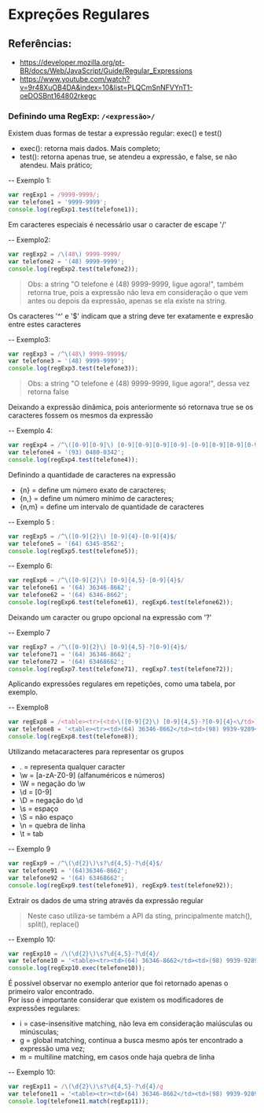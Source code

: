 # Expreções Regulares

## Referências:
- https://developer.mozilla.org/pt-BR/docs/Web/JavaScript/Guide/Regular_Expressions
- https://www.youtube.com/watch?v=9r48XuOB4DA&index=10&list=PLQCmSnNFVYnT1-oeDOSBnt164802rkegc

### Definindo uma RegExp: ```/<expressão>/```

Existem duas formas de testar a expressão regular: exec() e test()
- exec(): retorna mais dados. Mais completo;
- test(): retorna apenas true, se atendeu a expressão, e false, se não atendeu. Mais prático;

-- Exemplo 1:
```js
var regExp1 = /9999-9999/;
var telefone1 = '9999-9999';
console.log(regExp1.test(telefone1));
```

Em caracteres especiais é necessário usar o caracter de escape '/'

-- Exemplo2:
```js
var regExp2 = /\(48\) 9999-9999/
var telefone2 = '(48) 9999-9999';
console.log(regExp2.test(telefone2));
```
> Obs: a string "O telefone é (48) 9999-9999, ligue agora!", também retorna true, pois a expressão não leva em consideração o que vem antes ou depois da expressão, apenas se ela existe na string.

Os caracteres '^' e '$' indicam que a string deve ter exatamente e expresão entre estes caracteres

-- Exemplo3:
```js
var regExp3 = /^\(48\) 9999-9999$/
var telefone3 = '(48) 9999-9999';
console.log(regExp3.test(telefone3));
```
> Obs: a string "O telefone é (48) 9999-9999, ligue agora!", dessa vez retorna false

Deixando a expressão dinâmica, pois anteriormente só retornava true se os caracteres fossem os mesmos da expressão

-- Exemplo 4:
```js
var regExp4 = /^\([0-9][0-9]\) [0-9][0-9][0-9][0-9]-[0-9][0-9][0-9][0-9]$/
var telefone4 = '(93) 0480-0342';
console.log(regExp4.test(telefone4));
```

Definindo a quantidade de caracteres na expressão
- {n} = define um número exato de caracteres;
- {n,} = define um número mínimo de caracteres;
- {n,m} = define um intervalo de quantidade de caracteres

-- Exemplo 5 :
```js
var regExp5 = /^\([0-9]{2}\) [0-9]{4}-[0-9]{4}$/
var telefone5 = '(64) 6345-8562';
console.log(regExp5.test(telefone5));
```

-- Exemplo 6:
```js
var regExp6 = /^\([0-9]{2}\) [0-9]{4,5}-[0-9]{4}$/
var telefone61 = '(64) 36346-8662';
var telefone62 = '(64) 6346-8662';
console.log(regExp6.test(telefone61), regExp6.test(telefone62));
```

Deixando um caracter ou grupo opcional na expressão com '?'

-- Exemplo 7
```js
var regExp7 = /^\([0-9]{2}\) [0-9]{4,5}-?[0-9]{4}$/
var telefone71 = '(64) 36346-8662';
var telefone72 = '(64) 63468662';
console.log(regExp7.test(telefone71), regExp7.test(telefone72));
```

Aplicando expressões regulares em repetições, como uma tabela, por exemplo.

-- Exemplo8
```js
var regExp8 = /<table><tr>(<td>\([0-9]{2}\) [0-9]{4,5}-?[0-9]{4}<\/td>)+<\/tr><\/table>/
var telefone8 = '<table><tr><td>(64) 36346-8662</td><td>(98) 9939-9289</td><td>(12) 930090262</td></tr></table>';
console.log(regExp8.test(telefone8));
```

Utilizando metacaracteres para representar os grupos
- . = representa qualquer caracter
- \w = [a-zA-Z0-9] (alfanuméricos e números)
- \W = negação do \w
- \d = [0-9]
- \D = negação do \d
- \s = espaço
- \S = não espaço
- \n = quebra de linha
- \t = tab

-- Exemplo 9
```js
var regExp9 = /^\(\d{2}\)\s?\d{4,5}-?\d{4}$/
var telefone91 = '(64)36346-8662';
var telefone92 = '(64) 63468662';
console.log(regExp9.test(telefone91), regExp9.test(telefone92));
```

Extrair os dados de uma string através da expressão regular  
>Neste caso utiliza-se também a API da sting, principalmente match(), split(), replace()

-- Exemplo 10:
```js
var regExp10 = /\(\d{2}\)\s?\d{4,5}-?\d{4}/
var telefone10 = '<table><tr><td>(64) 36346-8662</td><td>(98) 9939-9289</td><td>(12) 930090262</td></tr></table>';
console.log(regExp10.exec(telefone10));
```

É possível observar no exemplo anterior que foi retornado apenas o primeiro valor encontrado.  
Por isso é importante considerar que existem os modificadores de expressões regulares:
- i = case-insensitive matching, não leva em consideração maiúsculas ou minúsculas;
- g = global matching, continua a busca mesmo após ter encontrado a expressão uma vez;
- m = multiline matching, em casos onde haja quebra de linha

-- Exemplo 10:
```js
var regExp11 = /\(\d{2}\)\s?\d{4,5}-?\d{4}/g
var telefone11 = '<table><tr><td>(64) 36346-8662</td><td>(98) 9939-9289</td><td>(12) 930090262</td></tr></table>';
console.log(telefone11.match(regExp11));
```
